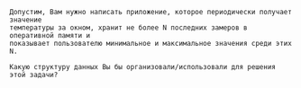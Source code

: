 	Допустим, Вам нужно написать приложение, которое периодически получает значение 
	температуры за окном, хранит не более N последних замеров в оперативной памяти и 
	показывает пользователю минимальное и максимальное значения среди этих N. 
 
	Какую структуру данных Вы бы организовали/использовали для решения этой задачи?
